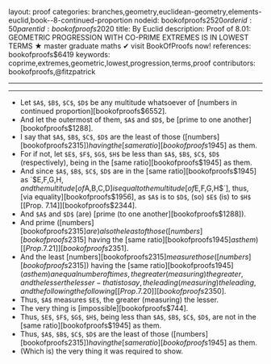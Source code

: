 layout: proof
categories: branches,geometry,euclidean-geometry,elements-euclid,book--8-continued-proportion
nodeid: bookofproofs$2520
orderid: 50
parentid: bookofproofs$2020
title: By Euclid
description:  Proof of 8.01: GEOMETRIC PROGRESSION WITH CO-PRIME EXTREMES IS IN LOWEST TERMS &#9733; master graduate maths &#10004; visit BookOfProofs now!
references: bookofproofs$6419
keywords: coprime,extremes,geometric,lowest,progression,terms,proof
contributors: bookofproofs,@fitzpatrick

---


---



* Let `$A$`, `$B$`, `$C$`, `$D$` be any multitude whatsoever of [numbers in continued proportion][bookofproofs$6552].
* And let the outermost of them, `$A$` and `$D$`, be [prime to one another][bookofproofs$1288].
* I say that `$A$`, `$B$`, `$C$`, `$D$` are the least of those ([numbers][bookofproofs$2315]) having the [same ratio][bookofproofs$1945] as them.
* For if not, let `$E$`, `$F$`, `$G$`, `$H$` be less than `$A$`, `$B$`, `$C$`, `$D$` (respectively), being in the [same ratio][bookofproofs$1945] as them.
* And since `$A$`, `$B$`, `$C$`, `$D$` are in the [same ratio][bookofproofs$1945] as `$E$`, `$F$`, `$G$`, `$H$`, and the multitude [of `$A$`, `$B$`, `$C$`, `$D$`] is equal to the multitude [of `$E$`, `$F$`, `$G$`, `$H$`], thus, [via equality][bookofproofs$1956], as `$A$` is to `$D$`, (so) `$E$` (is) to `$H$` [[Prop. 7.14]][bookofproofs$2344].
* And `$A$` and `$D$` (are) [prime (to one another][bookofproofs$1288]).
* And prime ([numbers][bookofproofs$2315] are) also the least of those ([numbers][bookofproofs$2315] having the [same ratio][bookofproofs$1945] as them) [[Prop. 7.21]][bookofproofs$2351].
* And the least [numbers][bookofproofs$2315] measure those ([numbers][bookofproofs$2315]) having the [same ratio][bookofproofs$1945] (as them) an equal number of times, the greater (measuring) the greater, and the lesser the lesser - that is to say, the leading (measuring) the leading, and the following the following [[Prop. 7.20]][bookofproofs$2350].
* Thus, `$A$` measures `$E$`, the greater (measuring) the lesser.
* The very thing is [impossible][bookofproofs$744].
* Thus, `$E$`, `$F$`, `$G$`, `$H$`, being less than `$A$`, `$B$`, `$C$`, `$D$`, are not in the [same ratio][bookofproofs$1945] as them.
* Thus, `$A$`, `$B$`, `$C$`, `$D$` are the least of those ([numbers][bookofproofs$2315]) having the [same ratio][bookofproofs$1945] as them.
* (Which is) the very thing it was required to show.
